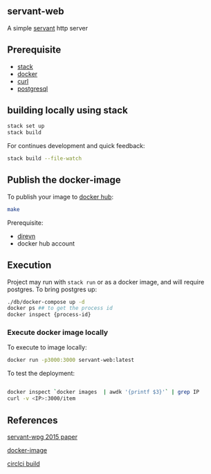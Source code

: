 servant-web
--

A simple [servant](https://www.servant.dev/) http server 

## Prerequisite
- [stack](https://docs.haskellstack.org/en/stable/README/)
- [docker](https://www.docker.com/)
- [curl](https://curl.haxx.se/)
- [postgresql](https://www.archlinux.org/packages/?name=postgresql)

## building locally using stack

``` sh
stack set up
stack build 
```
For continues development and quick feedback:

``` sh
stack build --file-watch
```

## Publish the docker-image 
To publish your image to [docker hub](https://hub.docker.com/):


``` sh
make
```
Prerequisite: 
- [direvn](https://direnv.net/) 
-  docker hub account

## Execution
Project may run with `stack run` or as a docker image, and will require postgres.  To bring postgres up:

``` sh
./db/docker-compose up -d
docker ps ## to get the process id
docker inspect {process-id} 
```

### Execute docker image locally
To execute to image locally:

``` sh
docker run -p3000:3000 servant-web:latest
```

To test the deployment:


``` sh

docker inspect `docker images  | awdk '{printf $3}'` | grep IP
curl -v <IP>:3000/item 
```


## References

[servant-wpg 2015 paper](https://www.andres-loeh.de/Servant/servant-wgp.pdf)

[docker-image](https://hub.docker.com/repository/docker/kayvank/servant-web)

[circlci build](https://circleci.com/)
